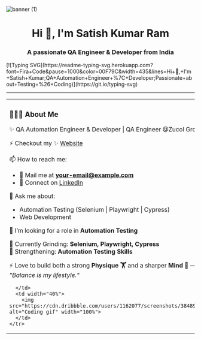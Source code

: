 ![banner (1)](https://github.com/user-attachments/assets/80588ced-e2e6-4c85-acd5-312f9be65845)
<h1 align="center">Hi 👋, I'm Satish Kumar Ram</h1>
<h3 align="center">A passionate QA Engineer & Developer from India</h3>
<!-- Typing Animation -->
[![Typing SVG](https://readme-typing-svg.herokuapp.com?font=Fira+Code&pause=1000&color=00F79C&width=435&lines=Hi+👋,+I'm+Satish+Kumar;QA+Automation+Engineer+%7C+Developer;Passionate+about+Testing+%26+Coding)](https://git.io/typing-svg)

---

<div align="center">
  <table>
    <tr>
      <td width="60%">
        
### 👨🏻‍💻 About Me  

✨ QA Automation Engineer & Developer | QA Engineer @Zucol Group  

⚡ Checkout my ✨ [Website](https://your-website-link.com)  

📫 How to reach me:  
- 📧 Mail me at **your-email@example.com**  
- 🔗 Connect on [LinkedIn](https://linkedin.com/in/your-link)  

💬 Ask me about:  
- Automation Testing (Selenium | Playwright | Cypress)  
- Web Development  

👯 I’m looking for a role in **Automation Testing**  

🥅 Currently Grinding: **Selenium, Playwright, Cypress**  
🥅 Strengthening: **Automation Testing Skills**  

⚡ Love to build both a strong **Physique 🏋️** and a sharper **Mind 🧠** —  
*"Balance is my lifestyle."*  

      </td>
      <td width="40%">
        <img src="https://cdn.dribbble.com/users/1162077/screenshots/3848914/programmer.gif" alt="Coding gif" width="100%">
      </td>
    </tr>
  </table>
</div>
